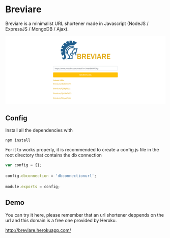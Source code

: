 # Breviare

Breviare is a minimalist URL shortener made in Javascript (NodeJS / ExpressJS / MongoDB / Ajax).

![alt text](ignore_it/display.PNG)

## Config

Install all the dependencies with
```
npm install
```

For it to works properly, it is recommended to create a config.js file in the root directory that contains the db connection

```javascript
var config = {};

config.dbconnection = 'dbconnectionurl';

module.exports = config;
```
## Demo

You can try it here, please remember that an url shortener deppends on the url and this domain is a free one provided by Heroku.

http://breviare.herokuapp.com/
